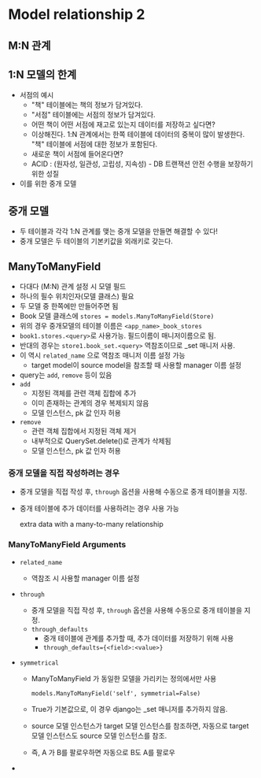 # Model relationship 2

## M:N 관계

## 1:N 모델의 한계

- 서점의 예시
  - "책" 테이블에는 책의 정보가 담겨있다.
  - "서점" 테이블에는 서점의 정보가 담겨있다.
  - 어떤 책이 어떤 서점에 재고로 있는지 데이터를 저장하고 싶다면?
  - 이상해진다. 1:N 관계에서는 한쪽 테이블에 데이터의 중복이 많이 발생한다. "책" 테이블에 서점에 대한 정보가 포함된다.
  - 새로운 책이 서점에 들어온다면?
  - ACID : (원자성, 일관성, 고립성, 지속성) - DB 트랜잭션 안전 수행을 보장하기 위한 성질
- 이를 위한 중개 모델

## 중개 모델

- 두 테이블과 각각 1:N 관계를 맺는 중개 모델을 만들면 해결할 수 있다!
- 중개 모델은 두 테이블의 기본키값을 외래키로 갖는다.



## ManyToManyField

- 다대다 (M:N) 관계 설정 시 모델 필드
- 하나의 필수 위치인자(모델 클래스) 필요
- 두 모델 중 한쪽에만 만들어주면 됨
- Book 모델 클래스에 `stores = models.ManyToManyField(Store)`
- 위의 경우 중개모델의 테이블 이름은 `<app_name>_book_stores`
- `book1.stores.<query>`로 사용가능. 필드이름이 매니저이름으로 됨.
- 반대의 경우는 `store1.book_set.<query>` 역참조이므로 _set 매니저 사용.
- 이 역시 `related_name` 으로 역참조 매니저 이름 설정 가능
  - target model이 source model을 참조할 때 사용할 manager 이름 설정
- query는 `add`, `remove` 등이 있음
- `add` 
  - 지정된 객체를 관련 객체 집합에 추가
  - 이미 존재하는 관계의 경우 복제되지 않음
  - 모델 인스턴스, pk 값 인자 허용
- `remove`
  - 관련 객체 집합에서 지정된 객체 제거
  - 내부적으로 QuerySet.delete()로 관계가 삭제됨
  - 모델 인스턴스, pk 값 인자 허용



### 중개 모델을 직접 작성하려는 경우

- 중개 모델을 직접 작성 후, `through` 옵션을 사용해 수동으로 중개 테이블을 지정.

- 중개 테이블에 추가 데이터를 사용하려는 경우 사용 가능

  extra data with a many-to-many relationship

### ManyToManyField Arguments

- `related_name`
  - 역참조 시 사용할 manager 이름 설정

- `through`
  - 중개 모델을 직접 작성 후, `through` 옵션을 사용해 수동으로 중개 테이블을 지정.
  - `through_defaults`
    - 중개 테이블에 관계를 추가할 때, 추가 데이터를 저장하기 위해 사용
    - `through_defaults={<field>:<value>}`

- `symmetrical`

  - ManyToManyField 가 동일한 모델을 가리키는 정의에서만 사용

    `models.ManyToManyField('self', symmetrial=False)`

  - True가 기본값으로, 이 경우 django는 _set 매니저를 추가하지 않음.

  - source 모델 인스턴스가 target 모델 인스턴스를 참조하면, 자동으로 target 모델 인스턴스도 source 모델 인스턴스를 참조.

  - 즉, A 가 B를 팔로우하면 자동으로 B도 A를 팔로우

- 



